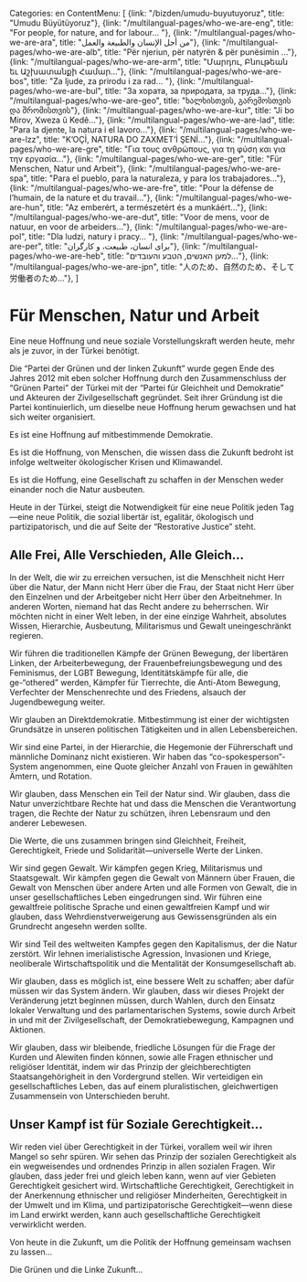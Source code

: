 Categories: en
ContentMenu: [
  {link: "/bizden/umudu-buyutuyoruz", title: "Umudu Büyütüyoruz"},
  {link: "/multilangual-pages/who-we-are-eng", title: "For people, for nature, and for labour… "},
  {link: "/multilangual-pages/who-we-are-ara", title: "من أجل الإنسان والطبيعة والعمل"},
  {link: "/multilangual-pages/who-we-are-alb", title: "Për njeriun, për natyrën & për punësimin ..."},
  {link: "/multilangual-pages/who-we-are-arm", title: "Մարդու, Բնութեան եւ Աշխատանքի Համար…"},
  {link: "/multilangual-pages/who-we-are-bos", title: "Za ljude, za prirodu i za rad... "},
  {link: "/multilangual-pages/who-we-are-bul", title: "За хората, за природата, за труда…"},
  {link: "/multilangual-pages/who-we-are-geo", title: "ხალხისთვის, გარემოსთვის და შრომისთვის"},
  {link: "/multilangual-pages/who-we-are-kur", title: "Ji bo Mirov, Xweza û Kedê…"},
  {link: "/multilangual-pages/who-we-are-lad", title: "Para la djente, la natura i el lavoro..."},
  {link: "/multilangual-pages/who-we-are-lzz", title: "K’OÇİ, NATURA DO ZAXMET’İ ŞENİ…"},
  {link: "/multilangual-pages/who-we-are-gre", title: "Για τους ανθρώπους, για τη φύση και για την εργασία…"},
  {link: "/multilangual-pages/who-we-are-ger", title: "Für Menschen, Natur und Arbeit"},
  {link: "/multilangual-pages/who-we-are-spa", title: "Para el pueblo, para la naturaleza, y para los trabajadores…"},
  {link: "/multilangual-pages/who-we-are-fre", title: "Pour la défense de l’humain, de la nature et du travail..."},
  {link: "/multilangual-pages/who-we-are-hun", title: "Az emberért, a természetért és a munkáért…"},
  {link: "/multilangual-pages/who-we-are-dut", title: "Voor de mens, voor de natuur, en voor de arbeiders..."},
  {link: "/multilangual-pages/who-we-are-pol", title: "Dla ludzi, natury i pracy… "},
  {link: "/multilangual-pages/who-we-are-per", title: "برای انسان، طبیعت، و کارگران"},
  {link: "/multilangual-pages/who-we-are-heb", title: "למען האנשים, הטבע והעובדים..."},
  {link: "/multilangual-pages/who-we-are-jpn", title: "人のため、自然のため、そして労働者のため…"},
  ]

# Für Menschen, Natur und Arbeit

Eine neue Hoffnung und neue soziale Vorstellungskraft werden heute, mehr als je zuvor, in der Türkei benötigt. 

Die “Partei der Grünen und der linken Zukunft” wurde gegen Ende des Jahres 2012 mit eben solcher Hoffnung durch den Zusammenschluss der “Grünen Partei” der Türkei mit der “Partei für Gleichheit und Demokratie” und Akteuren der Zivilgesellschaft gegründet. Seit ihrer Gründung ist die Partei kontinuierlich, um dieselbe neue Hoffnung herum gewachsen und hat sich weiter organisiert.

Es ist eine Hoffnung auf mitbestimmende Demokratie.

Es ist die Hoffnung, von Menschen, die wissen dass die Zukunft bedroht ist infolge weltweiter ökologischer Krisen und Klimawandel. 

Es ist die Hoffung, eine Gesellschaft zu schaffen in der Menschen weder einander noch die Natur ausbeuten.

Heute in der Türkei, steigt die Notwendigkeit für eine neue Politik jeden Tag—eine neue Politik, die sozial libertär ist, egalitär, ökologisch und partizipatorisch, und die auf Seite der “Restorative Justice” steht.

## Alle Frei, Alle Verschieden, Alle Gleich...

In der Welt, die wir zu erreichen versuchen, ist die Menschheit nicht Herr über die Natur, der Mann nicht Herr über die Frau, der Staat nicht Herr über den Einzelnen und der Arbeitgeber nicht Herr über den Arbeitnehmer. In anderen Worten, niemand hat das Recht andere zu beherrschen. Wir möchten nicht in einer Welt leben, in der eine einzige Wahrheit, absolutes Wissen, Hierarchie, Ausbeutung, Militarismus und Gewalt uneingeschränkt regieren.

Wir führen die traditionellen Kämpfe der Grünen Bewegung, der libertären Linken, der Arbeiterbewegung, der Frauenbefreiungsbewegung und des Feminismus, der LGBT Bewegung, Identitätskämpfe für alle, die ge-“othered” werden, Kämpfer für Tierrechte, die Anti-Atom Bewegung, Verfechter der Menschenrechte und des Friedens, alsauch der Jugendbewegung weiter.

Wir glauben an Direktdemokratie. Mitbestimmung ist einer der wichtigsten Grundsätze in unseren politischen Tätigkeiten und in allen Lebensbereichen. 

Wir sind eine Partei, in der Hierarchie, die Hegemonie der Führerschaft und männliche Dominanz nicht existieren. Wir haben das “co-spokesperson”-System angenommen, eine Quote gleicher Anzahl von Frauen in gewählten Ämtern, und Rotation. 

Wir glauben, dass Menschen ein Teil der Natur sind. Wir glauben, dass die Natur unverzichtbare Rechte hat und dass die Menschen die Verantwortung tragen, die Rechte der Natur zu schützen, ihren Lebensraum und den anderer Lebewesen.

Die Werte, die uns zusammen bringen sind Gleichheit, Freiheit, Gerechtigkeit, Friede und Solidarität—universelle Werte der Linken.

Wir sind gegen Gewalt. Wir kämpfen gegen Krieg, Militarismus und Staatsgewalt. Wir kämpfen gegen die Gewalt von Männern über Frauen, die Gewalt von Menschen über andere Arten und alle Formen von Gewalt, die in unser gesellschaftliches Leben eingedrungen sind. Wir führen eine gewaltfreie politische Sprache und einen gewaltfreien Kampf und wir glauben, dass Wehrdienstverweigerung aus Gewissensgründen als ein Grundrecht angesehn werden sollte. 

Wir sind Teil des weltweiten Kampfes gegen den Kapitalismus, der die Natur zerstört. Wir lehnen imerialistische Agression, Invasionen und Kriege, neoliberale Wirtschaftspolitik und die Mentalität der Konsumgesellschaft ab.

Wir glauben, dass es möglich ist, eine bessere Welt zu schaffen; aber dafür müssen wir das System ändern. Wir glauben, dass wir dieses Projekt der Veränderung jetzt beginnen müssen, durch Wahlen, durch den Einsatz lokaler Verwaltung und des parlamentarischen Systems, sowie durch Arbeit in und mit der Zivilgesellschaft, der Demokratiebewegung, Kampagnen und Aktionen.

Wir glauben, dass wir bleibende, friedliche Lösungen für die Frage der Kurden und Alewiten finden können, sowie alle Fragen ethnischer und religiöser Identität, indem wir das Prinzip der gleichberechtigten Staatsangehörigheit in den Vordergrund stellen. Wir verteidigen ein gesellschaftliches Leben, das auf einem pluralistischen, gleichwertigen Zusammensein von Unterschieden beruht.

## Unser Kampf ist für Soziale Gerechtigkeit...

Wir reden viel über Gerechtigkeit in der Türkei, vorallem weil wir ihren Mangel so sehr spüren. Wir sehen das Prinzip der sozialen Gerechtigkeit als ein wegweisendes und ordnendes Prinzip in allen sozialen Fragen. Wir glauben, dass jeder frei und gleich leben kann, wenn auf vier Gebieten Gerechtigkeit gesichert wird. Wirtschaftliche Gerechtigkeit, Gerechtigkeit in der Anerkennung ethnischer und religiöser Minderheiten, Gerechtigkeit in der Umwelt und im Klima, und partizipatorische Gerechtigkeit—wenn diese im Land erwirkt werden, kann auch gesellschaftliche Gerechtigkeit verwirklicht werden. 

Von heute in die Zukunft, um die Politik der Hoffnung gemeinsam wachsen zu lassen...

Die Grünen und die Linke Zukunft...
